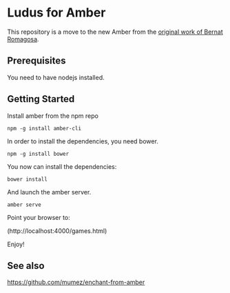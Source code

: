# Ludus for Amber

This repository is a move to the new Amber from the [original work of Bernat Romagosa](https://github.com/bromagosa/amber/tree/ludus).

## Prerequisites

You need to have nodejs installed.

## Getting Started

Install amber from the npm repo
```
npm -g install amber-cli
```

In order to install the dependencies, you need bower.

```
npm -g install bower
```

You now can install the dependencies:
```
bower install
```

And launch the amber server.

```
amber serve
```

Point your browser to:

(http://localhost:4000/games.html)

Enjoy!

## See also
https://github.com/mumez/enchant-from-amber

